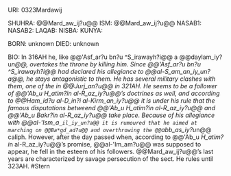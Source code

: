 URI: 0323Mardawij

SHUHRA: @@Mard_aw_ij?u@@
ISM: @@Mard_aw_ij?u@@
NASAB1: 
NASAB2: 
LAQAB: 
NISBA: 
KUNYA: 

BORN: unknown
DIED: unknown

BIO: In 316AH he, like @@'Asf_ar?u bn?u ^S_irawayh?i@@ a @@daylam_iy?u*n@@, overtakes the throne by killing him. Since @@'Asf_ar?u bn?u ^S_irawayh?i@@ had declared his allegiance to @@al-S_am_an_iy_un?a@@, he stays antagonistic to them. He has several military clashes with them, one of the in @@Jurj_an?u@@ in 321AH. He seems to be a follower of @@'Ab_u *H_atim?i*n al-R_az_iy?u@@’s doctrines as well, and according to @@*Ham_id?u al-D_in?i al-Kirm_an_iy?u@@ it is under his rule that the famous disputations betweend @@'Ab_u *H_atim?i*n al-R_az_iy?u@@ and @@'Ab_u Bakr?i*n al-R_az_iy?u@@ take place. Because of his allegiance with @@al-'Ism_a`_il_iy_un?a@@ it is rumoured that he aimed at marching on @@Ba*gd_ad?u@@ and overthrowing the @@`abb_as_iy?u*n@@ caliph. However, after the day passed when, according to @@'Ab_u *H_atim?i*n al-R_az_iy?u@@’s promise, @@al-'Im_am?u@@ was supposed to appear, he fell in the esteem of his followers. @@Mard_aw_ij?u@@’s last years are characterized by savage persecution of the sect. He rules until 323AH. #Stern
